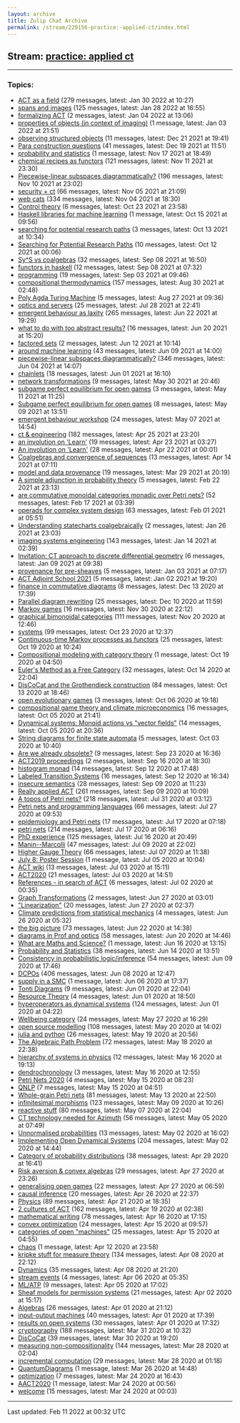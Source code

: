 ```yaml
---
layout: archive
title: Zulip Chat Archive
permalink: /stream/229156-practice:-applied-ct/index.html
---
```


## Stream: [practice: applied ct](https://mattecapu.github.io/ct-zulip-archive/stream/229156-practice:-applied-ct/index.html)
---

### Topics:

* [ACT as a field](topic/ACT.20as.20a.20field.html) (279 messages, latest: Jan 30 2022 at 10:27)
* [spans and images](topic/spans.20and.20images.html) (125 messages, latest: Jan 28 2022 at 16:55)
* [formalizing ACT](topic/formalizing.20ACT.html) (2 messages, latest: Jan 04 2022 at 13:06)
* [properties of objects (in context of imaging)](topic/properties.20of.20objects.20(in.20context.20of.20imaging).html) (1 message, latest: Jan 03 2022 at 21:51)
* [observing structured objects](topic/observing.20structured.20objects.html) (11 messages, latest: Dec 21 2021 at 19:41)
* [Para construction questions](topic/Para.20construction.20questions.html) (41 messages, latest: Dec 19 2021 at 11:51)
* [probability and statistics](topic/probability.20and.20statistics.html) (1 message, latest: Nov 17 2021 at 18:49)
* [chemical recipes as functors](topic/chemical.20recipes.20as.20functors.html) (121 messages, latest: Nov 11 2021 at 23:30)
* [Piecewise-linear subspaces diagrammatically?](topic/Piecewise-linear.20subspaces.20diagrammatically.3F.html) (196 messages, latest: Nov 10 2021 at 23:02)
* [security + ct](topic/security.20.2B.20ct.html) (66 messages, latest: Nov 05 2021 at 21:09)
* [web cats](topic/web.20cats.html) (334 messages, latest: Nov 04 2021 at 18:30)
* [Control theory](topic/Control.20theory.html) (6 messages, latest: Oct 23 2021 at 23:58)
* [Haskell libraries for machine learning](topic/Haskell.20libraries.20for.20machine.20learning.html) (1 message, latest: Oct 15 2021 at 09:56)
* [searching for potential research paths](topic/searching.20for.20potential.20research.20paths.html) (3 messages, latest: Oct 13 2021 at 10:34)
* [Searching for Potential Research Paths](topic/Searching.20for.20Potential.20Research.20Paths.html) (10 messages, latest: Oct 12 2021 at 00:06)
* [Sy^S vs coalgebras](topic/Sy.5ES.20vs.20coalgebras.html) (32 messages, latest: Sep 08 2021 at 16:50)
* [functors in haskell](topic/functors.20in.20haskell.html) (12 messages, latest: Sep 08 2021 at 07:32)
* [programming](topic/programming.html) (19 messages, latest: Sep 03 2021 at 09:46)
* [compositional thermodynamics](topic/compositional.20thermodynamics.html) (157 messages, latest: Aug 30 2021 at 02:48)
* [Poly Agda Turing Machine](topic/Poly.20Agda.20Turing.20Machine.html) (5 messages, latest: Aug 27 2021 at 09:36)
* [optics and servers](topic/optics.20and.20servers.html) (25 messages, latest: Jul 28 2021 at 22:41)
* [emergent behaviour as laxity](topic/emergent.20behaviour.20as.20laxity.html) (265 messages, latest: Jun 22 2021 at 19:29)
* [what to do with too abstract results?](topic/what.20to.20do.20with.20too.20abstract.20results.3F.html) (16 messages, latest: Jun 20 2021 at 15:20)
* [factored sets](topic/factored.20sets.html) (2 messages, latest: Jun 12 2021 at 10:14)
* [around machine learning](topic/around.20machine.20learning.html) (43 messages, latest: Jun 09 2021 at 14:00)
* [piecewise-linear subspaces diagrammatically?](topic/piecewise-linear.20subspaces.20diagrammatically.3F.html) (346 messages, latest: Jun 04 2021 at 14:07)
* [chainlets](topic/chainlets.html) (18 messages, latest: Jun 01 2021 at 16:10)
* [network transformations](topic/network.20transformations.html) (9 messages, latest: May 30 2021 at 20:46)
* [subgame perfect equilibrium for open games](topic/subgame.20perfect.20equilibrium.20for.20open.20games.html) (3 messages, latest: May 11 2021 at 11:25)
* [Subgame perfect equilibrium for open games](topic/Subgame.20perfect.20equilibrium.20for.20open.20games.html) (8 messages, latest: May 09 2021 at 13:51)
* [emergent behaviour workshop](topic/emergent.20behaviour.20workshop.html) (24 messages, latest: May 07 2021 at 14:54)
* [ct & engineering](topic/ct.20.26.20engineering.html) (182 messages, latest: Apr 25 2021 at 23:20)
* [an involution on 'Learn'](topic/an.20involution.20on.20'Learn'.html) (19 messages, latest: Apr 23 2021 at 03:27)
* [An involution on 'Learn'](topic/An.20involution.20on.20'Learn'.html) (28 messages, latest: Apr 22 2021 at 00:01)
* [Coalgebras and convergence of sequences](topic/Coalgebras.20and.20convergence.20of.20sequences.html) (13 messages, latest: Apr 14 2021 at 07:11)
* [model and data provenance](topic/model.20and.20data.20provenance.html) (19 messages, latest: Mar 29 2021 at 20:19)
* [A simple adjunction in probability theory](topic/A.20simple.20adjunction.20in.20probability.20theory.html) (5 messages, latest: Feb 22 2021 at 23:13)
* [are commutative monoidal categories monadic over Petri nets?](topic/are.20commutative.20monoidal.20categories.20monadic.20over.20Petri.20nets.3F.html) (52 messages, latest: Feb 17 2021 at 03:39)
* [operads for complex system design](topic/operads.20for.20complex.20system.20design.html) (63 messages, latest: Feb 01 2021 at 05:51)
* [Understanding statecharts coalgebraically](topic/Understanding.20statecharts.20coalgebraically.html) (2 messages, latest: Jan 26 2021 at 23:03)
* [imaging systems engineering](topic/imaging.20systems.20engineering.html) (143 messages, latest: Jan 14 2021 at 02:39)
* [Invitation: CT approach to discrete differential geometry](topic/Invitation.3A.20CT.20approach.20to.20discrete.20differential.20geometry.html) (6 messages, latest: Jan 09 2021 at 09:38)
* [provenance for pre-sheaves](topic/provenance.20for.20pre-sheaves.html) (5 messages, latest: Jan 03 2021 at 07:17)
* [ACT Adjoint School 2021](topic/ACT.20Adjoint.20School.202021.html) (5 messages, latest: Jan 02 2021 at 19:20)
* [finance in commutative diagrams](topic/finance.20in.20commutative.20diagrams.html) (8 messages, latest: Dec 13 2020 at 17:39)
* [Parallel diagram rewriting](topic/Parallel.20diagram.20rewriting.html) (25 messages, latest: Dec 10 2020 at 11:59)
* [Markov games](topic/Markov.20games.html) (16 messages, latest: Nov 30 2020 at 22:12)
* [graphical bimonoidal categories](topic/graphical.20bimonoidal.20categories.html) (111 messages, latest: Nov 20 2020 at 12:46)
* [systems](topic/systems.html) (99 messages, latest: Oct 23 2020 at 12:37)
* [Continuous-time Markov processes as functors](topic/Continuous-time.20Markov.20processes.20as.20functors.html) (25 messages, latest: Oct 19 2020 at 10:24)
* [Compositional modeling with category theory](topic/Compositional.20modeling.20with.20category.20theory.html) (1 message, latest: Oct 19 2020 at 04:50)
* [Euler's Method as a Free Category](topic/Euler's.20Method.20as.20a.20Free.20Category.html) (32 messages, latest: Oct 14 2020 at 22:04)
* [DisCoCat and the Grothendieck construction](topic/DisCoCat.20and.20the.20Grothendieck.20construction.html) (84 messages, latest: Oct 13 2020 at 18:46)
* [open evolutionary games](topic/open.20evolutionary.20games.html) (3 messages, latest: Oct 06 2020 at 19:18)
* [compositional game theory and climate microeconomics](topic/compositional.20game.20theory.20and.20climate.20microeconomics.html) (16 messages, latest: Oct 05 2020 at 21:41)
* [Dynamical systems: Monoid actions vs "vector fields"](topic/Dynamical.20systems.3A.20Monoid.20actions.20vs.20.22vector.20fields.22.html) (14 messages, latest: Oct 05 2020 at 20:36)
* [String diagrams for finite state automata](topic/String.20diagrams.20for.20finite.20state.20automata.html) (5 messages, latest: Oct 03 2020 at 10:40)
* [Are we already obsolete?](topic/Are.20we.20already.20obsolete.3F.html) (9 messages, latest: Sep 23 2020 at 16:36)
* [ACT2019 proceedings](topic/ACT2019.20proceedings.html) (2 messages, latest: Sep 16 2020 at 18:30)
* [histogram monad](topic/histogram.20monad.html) (14 messages, latest: Sep 12 2020 at 17:48)
* [Labeled Transition Systems](topic/Labeled.20Transition.20Systems.html) (16 messages, latest: Sep 12 2020 at 16:34)
* [insecure semantics](topic/insecure.20semantics.html) (28 messages, latest: Sep 09 2020 at 11:23)
* [Really applied ACT](topic/Really.20applied.20ACT.html) (261 messages, latest: Sep 09 2020 at 10:09)
* [A topos of Petri nets?](topic/A.20topos.20of.20Petri.20nets.3F.html) (218 messages, latest: Jul 31 2020 at 03:12)
* [Petri nets and programming languages](topic/Petri.20nets.20and.20programming.20languages.html) (66 messages, latest: Jul 27 2020 at 09:53)
* [epidemiology and Petri nets](topic/epidemiology.20and.20Petri.20nets.html) (17 messages, latest: Jul 17 2020 at 07:18)
* [petri nets](topic/petri.20nets.html) (214 messages, latest: Jul 17 2020 at 06:16)
* [PhD experience](topic/PhD.20experience.html) (125 messages, latest: Jul 16 2020 at 20:49)
* [Manin--Marcolli](topic/Manin--Marcolli.html) (47 messages, latest: Jul 09 2020 at 22:02)
* [Higher Gauge Theory](topic/Higher.20Gauge.20Theory.html) (66 messages, latest: Jul 07 2020 at 11:38)
* [July 8: Poster Session](topic/July.208.3A.20Poster.20Session.html) (1 message, latest: Jul 05 2020 at 10:04)
* [ACT wiki](topic/ACT.20wiki.html) (13 messages, latest: Jul 03 2020 at 15:11)
* [ACT2020](topic/ACT2020.html) (21 messages, latest: Jul 03 2020 at 14:51)
* [References - in search of ACT](topic/References.20-.20in.20search.20of.20ACT.html) (6 messages, latest: Jul 02 2020 at 00:35)
* [Graph Transformations](topic/Graph.20Transformations.html) (2 messages, latest: Jun 27 2020 at 03:01)
* ["Linearization"](topic/.22Linearization.22.html) (20 messages, latest: Jun 27 2020 at 02:37)
* [Climate predictions from statistical mechanics](topic/Climate.20predictions.20from.20statistical.20mechanics.html) (4 messages, latest: Jun 26 2020 at 05:32)
* [the big picture](topic/the.20big.20picture.html) (73 messages, latest: Jun 22 2020 at 14:38)
* [diagrams in Prof and optics](topic/diagrams.20in.20Prof.20and.20optics.html) (58 messages, latest: Jun 20 2020 at 14:46)
* [What are Maths and Science?](topic/What.20are.20Maths.20and.20Science.3F.html) (1 message, latest: Jun 16 2020 at 13:15)
* [Probability and Statistics](topic/Probability.20and.20Statistics.html) (38 messages, latest: Jun 14 2020 at 13:51)
* [Consistency in probabilistic logic/inference](topic/Consistency.20in.20probabilistic.20logic.2Finference.html) (54 messages, latest: Jun 09 2020 at 17:46)
* [DCPOs](topic/DCPOs.html) (406 messages, latest: Jun 08 2020 at 12:47)
* [supply in a SMC](topic/supply.20in.20a.20SMC.html) (1 message, latest: Jun 06 2020 at 17:37)
* [Tonti Diagrams](topic/Tonti.20Diagrams.html) (9 messages, latest: Jun 01 2020 at 22:04)
* [Resource Theory](topic/Resource.20Theory.html) (4 messages, latest: Jun 01 2020 at 18:50)
* [hyperoperators as dynamical systems](topic/hyperoperators.20as.20dynamical.20systems.html) (124 messages, latest: Jun 01 2020 at 04:22)
* [Wellbeing category](topic/Wellbeing.20category.html) (24 messages, latest: May 27 2020 at 16:29)
* [open source modelling](topic/open.20source.20modelling.html) (108 messages, latest: May 20 2020 at 14:02)
* [julia and python](topic/julia.20and.20python.html) (26 messages, latest: May 19 2020 at 20:56)
* [The Algebraic Path Problem](topic/The.20Algebraic.20Path.20Problem.html) (72 messages, latest: May 18 2020 at 22:38)
* [hierarchy of systems in physics](topic/hierarchy.20of.20systems.20in.20physics.html) (12 messages, latest: May 16 2020 at 19:13)
* [dendrochronology](topic/dendrochronology.html) (3 messages, latest: May 16 2020 at 12:55)
* [Petri Nets 2020](topic/Petri.20Nets.202020.html) (4 messages, latest: May 15 2020 at 08:23)
* [QNLP](topic/QNLP.html) (7 messages, latest: May 15 2020 at 04:51)
* [Whole-grain Petri nets](topic/Whole-grain.20Petri.20nets.html) (81 messages, latest: May 13 2020 at 22:50)
* [infinitesimal morphisms](topic/infinitesimal.20morphisms.html) (123 messages, latest: May 09 2020 at 10:26)
* [reactive stuff](topic/reactive.20stuff.html) (80 messages, latest: May 07 2020 at 22:04)
* [CT technology needed for Azimuth](topic/CT.20technology.20needed.20for.20Azimuth.html) (56 messages, latest: May 05 2020 at 07:49)
* [Unnormalised probabilities](topic/Unnormalised.20probabilities.html) (13 messages, latest: May 02 2020 at 16:02)
* [Implementing Open Dynamical Systems](topic/Implementing.20Open.20Dynamical.20Systems.html) (204 messages, latest: May 02 2020 at 14:44)
* [Category of probability distributions](topic/Category.20of.20probability.20distributions.html) (38 messages, latest: Apr 29 2020 at 16:41)
* [Risk aversion & convex algebras](topic/Risk.20aversion.20.26.20convex.20algebras.html) (29 messages, latest: Apr 27 2020 at 23:26)
* [generalising open games](topic/generalising.20open.20games.html) (22 messages, latest: Apr 27 2020 at 06:59)
* [causal inference](topic/causal.20inference.html) (20 messages, latest: Apr 26 2020 at 22:37)
* [Physics](topic/Physics.html) (89 messages, latest: Apr 21 2020 at 18:35)
* [2 cultures of ACT](topic/2.20cultures.20of.20ACT.html) (162 messages, latest: Apr 19 2020 at 02:38)
* [mathematical writing](topic/mathematical.20writing.html) (78 messages, latest: Apr 16 2020 at 17:15)
* [convex optimization](topic/convex.20optimization.html) (24 messages, latest: Apr 15 2020 at 09:57)
* [categories of open "machines"](topic/categories.20of.20open.20.22machines.22.html) (25 messages, latest: Apr 15 2020 at 04:55)
* [chaos](topic/chaos.html) (1 message, latest: Apr 12 2020 at 23:58)
* [kripke stuff for measure theory](topic/kripke.20stuff.20for.20measure.20theory.html) (134 messages, latest: Apr 08 2020 at 22:12)
* [Dynamics](topic/Dynamics.html) (35 messages, latest: Apr 08 2020 at 21:20)
* [stream events](topic/stream.20events.html) (4 messages, latest: Apr 06 2020 at 05:35)
* [ML/ATP](topic/ML.2FATP.html) (9 messages, latest: Apr 05 2020 at 17:02)
* [Sheaf models for permission systems](topic/Sheaf.20models.20for.20permission.20systems.html) (21 messages, latest: Apr 02 2020 at 15:17)
* [Algebras](topic/Algebras.html) (26 messages, latest: Apr 01 2020 at 21:12)
* [input-output machines](topic/input-output.20machines.html) (40 messages, latest: Apr 01 2020 at 17:39)
* [results on open systems](topic/results.20on.20open.20systems.html) (30 messages, latest: Apr 01 2020 at 17:32)
* [cryptography](topic/cryptography.html) (188 messages, latest: Mar 31 2020 at 10:32)
* [DisCoCat](topic/DisCoCat.html) (39 messages, latest: Mar 30 2020 at 19:20)
* [measuring non-compositionality](topic/measuring.20non-compositionality.html) (144 messages, latest: Mar 28 2020 at 02:04)
* [incremental computation](topic/incremental.20computation.html) (29 messages, latest: Mar 28 2020 at 01:18)
* [QuantumDiagrams](topic/QuantumDiagrams.html) (1 message, latest: Mar 26 2020 at 14:48)
* [optimization](topic/optimization.html) (7 messages, latest: Mar 24 2020 at 16:43)
* [AACT2020](topic/AACT2020.html) (1 message, latest: Mar 24 2020 at 00:56)
* [welcome](topic/welcome.html) (15 messages, latest: Mar 24 2020 at 00:03)

<hr><p>Last updated: Feb 11 2022 at 00:32 UTC</p>